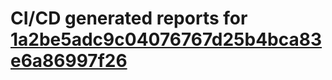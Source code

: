 # CI/CD generated reports for [1a2be5adc9c04076767d25b4bca83e6a86997f26](https://github.com/hydephp/develop/commit/1a2be5adc9c04076767d25b4bca83e6a86997f26)
